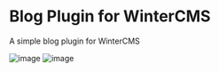 # Blog Plugin for WinterCMS
A simple blog plugin for WinterCMS

![image](https://user-images.githubusercontent.com/904958/209973269-583281e3-1e5f-4225-bfdb-7fe550520d2a.png)
![image](https://user-images.githubusercontent.com/904958/209973407-9fb12d8d-932b-4dfe-a9a3-c1dfc26b1b4f.png)